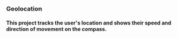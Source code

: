 ### Geolocation
#### This project tracks the user's location and shows their speed and direction of movement on the compass.
